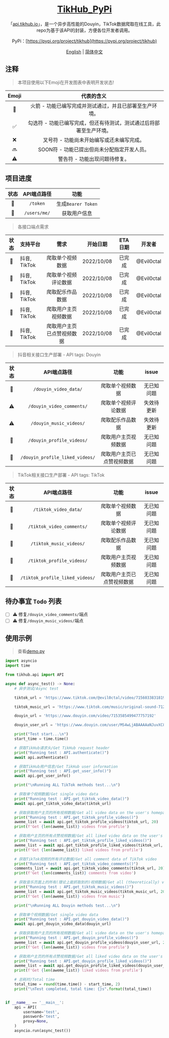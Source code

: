 <div align="center">

# [TikHub_PyPi](https://pypi.org/project/tikhub)

「[api.tikhub.io](https://api.tikhub.io/docs)」，是一个异步高性能的Douyin，TikTok数据爬取在线工具，此repo为基于该API的封装，方便各位开发者调用。

PyPi：[https://pypi.org/project/tikhub](https://pypi.org/project/tikhub)

[English](./README.en.md) | [简体中文](./README.md)

</div>

## 注释

> 本项目使用以下Emoji在开发图表中表明开发状态!

| Emoji | 代表的含义 |
| :---: | :---: |
| 🚀 | 火箭 - 功能已编写完成并测试通过，并且已部署至生产环境。|
| ✅ | 勾选符 - 功能已编写完成，但还有待测试，测试通过后将部署至生产环境。|
| ❌ | 叉号符 - 功能尚未开始编写或还未编写完成。|
| 🔜 | SOON符 - 功能已提出但尚未分配指定开发人员。|
| ⚠️ | 警告符 - 功能出现问题待修复。|

## 项目进度

| 状态 | API端点路径 | 功能 |
| :---: | :---: | :---: |
| 🚀 | `/token` | 生成`Bearer Token` |
| 🚀 | `/users/me/` | 获取用户信息 |

> 各接口端点需求

| 状态 | 支持平台 | 需求 | 开始日期 | ETA日期 | 开发者 |
| :---: | :--- | :---: | :---: | :---: |:---: |
| 🚀 | 抖音, TikTok | 爬取单个视频数据 | 2022/10/08 | 已完成 | @Evil0ctal |
| 🚀 | 抖音, TikTok | 爬取单个视频评论数据 | 2022/10/08 | 已完成 | @Evil0ctal |
| 🚀 | 抖音, TikTok | 爬取配乐作品数据 | 2022/10/08 | 已完成 | @Evil0ctal |
| 🚀 | 抖音, TikTok | 爬取用户主页视频数据 | 2022/10/08 | 已完成 | @Evil0ctal |
| 🚀 | 抖音, TikTok | 爬取用户主页已点赞视频数据 | 2022/10/08 | 已完成 | @Evil0ctal |

> 抖音相关接口生产部署 - API tags: Douyin

| 状态 | API端点路径 | 功能 | issue |
| :---: | :---: | :---: | :---: |
| 🚀 | `/douyin_video_data/` | 爬取单个视频数据 | 无已知问题 |
| ⚠️ | `/douyin_video_comments/` | 爬取单个视频评论数据 | 失效待更新 |
| ⚠️ | `/douyin_music_videos/` | 爬取配乐作品数据 | 失效待更新 |
| 🚀 | `/douyin_profile_videos/` | 爬取用户主页视频数据 | 无已知问题 |
| 🚀 | `/douyin_profile_liked_videos/` | 爬取用户主页已点赞视频数据 | 无已知问题 |

> TikTok相关接口生产部署 - API tags: TikTok

| 状态 | API端点路径 | 功能 | issue |
| :---: | :---: | :---: | :---: |
| 🚀 | `/tiktok_video_data/` | 爬取单个视频数据 | 无已知问题 |
| 🚀 | `/tiktok_video_comments/` | 爬取单个视频评论数据 | 无已知问题 |
| 🚀 | `/tiktok_music_videos/` | 爬取配乐作品数据 | 无已知问题 |
| 🚀 | `/tiktok_profile_videos/` | 爬取用户主页视频数据 | 无已知问题 |
| 🚀 | `/tiktok_profile_liked_videos/` | 爬取用户主页已点赞视频数据 | 无已知问题 |

## 待办事宜 `Todo` 列表

- [ ] ⚠️ 修复`/douyin_video_comments/`端点
- [ ] ⚠️ 修复`/douyin_music_videos/`端点

## 使用示例

> 查看[demo.py](https://github.com/TikHubIO/TikHub_PyPi/blob/main/demo/demo.py)

```python
import asyncio
import time

from tikhub.api import API

async def async_test() -> None:
    # 异步测试/Async test

    tiktok_url = 'https://www.tiktok.com/@evil0ctal/video/7156033831819037994'

    tiktok_music_url = 'https://www.tiktok.com/music/original-sound-7128362040359488261'

    douyin_url = 'https://www.douyin.com/video/7153585499477757192'

    douyin_user_url = 'https://www.douyin.com/user/MS4wLjABAAAAaNJuvXC83kL5nhaZHubKdjsRJQovgz58wXzlLnJUsslG-Kb24TM1QJlf_2HMaUJk'

    print("Test start...\n")
    start_time = time.time()

    # 获取TikHub请求头/Get TikHub request header
    print("Running test : API.authenticate()")
    await api.authenticate()

    # 获取TikHub用户信息/Get TikHub user information
    print("Running test : API.get_user_info()")
    await api.get_user_info()

    print("\nRunning ALL TikTok methods test...\n")

    # 获取单个视频数据/Get single video data
    print("Running test : API.get_tiktok_video_data()")
    await api.get_tiktok_video_data(tiktok_url)

    # 获取获取用户主页的所有视频数据/Get all video data on the user's homepage
    print("Running test : API.get_tiktok_profile_videos()")
    aweme_list = await api.get_tiktok_profile_videos(tiktok_url, 20)
    print(f'Get {len(aweme_list)} videos from profile')

    # 获取用户主页的所有点赞视频数据/Get all liked video data on the user's homepage
    print("Running test : API.get_tiktok_profile_liked_videos()")
    aweme_list = await api.get_tiktok_profile_liked_videos(tiktok_url, 20)
    print(f'Get {len(aweme_list)} liked videos from profile')

    # 获取TikTok视频的所有评论数据/Get all comment data of TikTok video
    print("Running test : API.get_tiktok_video_comments()")
    comments_list = await api.get_tiktok_video_comments(tiktok_url, 20)
    print(f'Get {len(comments_list)} comments from video')

    # 获取音乐页面上的所有(理论上能抓取到的)视频数据/Get all (theoretically) video data on the music page
    print("Running test : API.get_tiktok_music_videos()")
    aweme_list = await api.get_tiktok_music_videos(tiktok_music_url, 20)
    print(f'Get {len(aweme_list)} videos from music')

    print("\nRunning ALL Douyin methods test...\n")

    # 获取单个视频数据/Get single video data
    print("Running test : API.get_douyin_video_data()")
    await api.get_douyin_video_data(douyin_url)

    # 获取获取用户主页的所有视频数据/Get all video data on the user's homepage
    print("Running test : API.get_douyin_profile_videos()")
    aweme_list = await api.get_douyin_profile_videos(douyin_user_url, 20)
    print(f'Get {len(aweme_list)} videos from profile')

    # 获取用户主页的所有点赞视频数据/Get all liked video data on the user's homepage
    print("Running test : API.get_douyin_profile_liked_videos()")
    aweme_list = await api.get_douyin_profile_liked_videos(douyin_user_url, 20)
    print(f'Get {len(aweme_list)} liked videos from profile')

    # 总耗时/Total time
    total_time = round(time.time() - start_time, 2)
    print("\nTest completed, total time: {}s".format(total_time))


if __name__ == '__main__':
    api = API(
        username='test',
        password='test',
        proxy=None,
    )
    asyncio.run(async_test())
```


